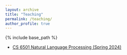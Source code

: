 ```yaml
---
layout: archive
title: "Teaching"
permalink: /teaching/
author_profile: true
---
```


{% include base_path %}

* [CS 6501 Natural Language Processing (Spring 2024)](https://yumeng5.github.io/teaching/2024-spring-cs6501)

